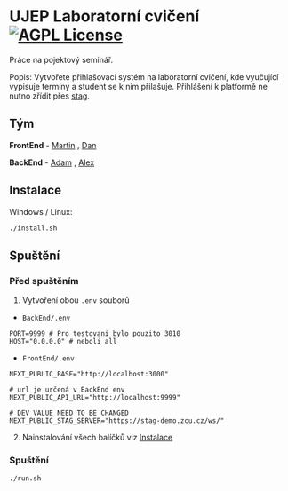 # UJEP Laboratorní cvičení [![AGPL License](https://img.shields.io/badge/license-AGPL-blue.svg)](http://www.gnu.org/licenses/agpl-3.0)

Práce na pojektový seminář. 

Popis: Vytvořete přihlašovací systém na laboratorní cvičení, kde vyučující vypisuje termíny a student se k nim přilašuje. Přihlášení k platformě ne nutno zřídit přes [stag](http://stag.ujep.cz/). 


## Tým

**FrontEnd** - [Martin](https://github.com/kopytkg) , [Dan](https://github.com/DanielRiha8906)

**BackEnd** - 
[Adam](https://github.com/Midiros) , [Alex](https://github.com/Bumross)



## Instalace

Windows / Linux: 
```bash
./install.sh
```    

## Spuštění

### Před spuštěním 
1. Vytvoření obou `.env` souborů
- `BackEnd/.env`
```env
PORT=9999 # Pro testovani bylo pouzito 3010
HOST="0.0.0.0" # neboli all
```
- `FrontEnd/.env`
```env
NEXT_PUBLIC_BASE="http://localhost:3000"

# url je určená v BackEnd env
NEXT_PUBLIC_API_URL="http://localhost:9999" 

# DEV VALUE NEED TO BE CHANGED
NEXT_PUBLIC_STAG_SERVER="https://stag-demo.zcu.cz/ws/"
```

2. Nainstalování všech balíčků viz [Instalace](#instalace)

### Spuštění
```bash
./run.sh
```
